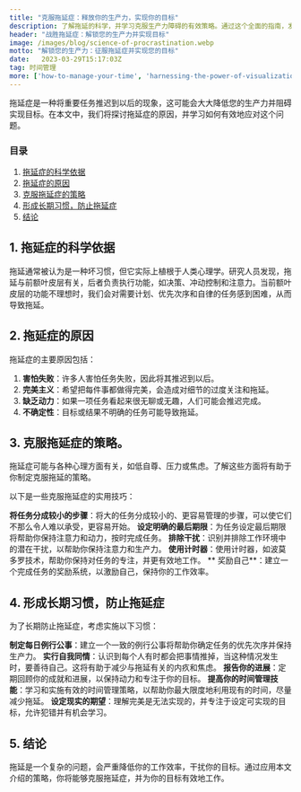 ```yaml
---
title: "克服拖延症：释放你的生产力，实现你的目标"
description: 了解拖延的科学，并学习克服生产力障碍的有效策略。通过这个全面的指南，发挥您的潜能并实现您的目标。
header: "战胜拖延症：解锁您的生产力并实现目标"
image: /images/blog/science-of-procrastination.webp
motto: "解锁您的生产力：征服拖延症并实现您的目标"
date:	2023-03-29T15:17:03Z
tag: 时间管理
more: ['how-to-manage-your-time', 'harnessing-the-power-of-visualization']
---
```

拖延症是一种将重要任务推迟到以后的现象，这可能会大大降低您的生产力并阻碍实现目标。在本文中，我们将探讨拖延症的原因，并学习如何有效地应对这个问题。

### 目录

1. [拖延症的科学依据](#science)
2. [拖延症的原因](#why)
3. [克服拖延症的策略](#strategies)
4. [形成长期习惯，防止拖延症](#habits)
5. [结论](#conclusion)

<a name="science"></a>

## 1. 拖延症的科学依据

拖延通常被认为是一种坏习惯，但它实际上植根于人类心理学。研究人员发现，拖延与前额叶皮层有关，后者负责执行功能，如决策、冲动控制和注意力。当前额叶皮层的功能不理想时，我们会对需要计划、优先次序和自律的任务感到困难，从而导致拖延。

<a name="why"></a>

## 2. 拖延症的原因

拖延症的主要原因包括：

1.  **害怕失败**：许多人害怕任务失败，因此将其推迟到以后。
2.  **完美主义**：希望把每件事都做得完美，会造成对细节的过度关注和拖延。
3.  **缺乏动力**：如果一项任务看起来很无聊或无趣，人们可能会推迟完成。
4.  **不确定性**：目标或结果不明确的任务可能导致拖延。

<a name="strategies"></a>

## 3. 克服拖延症的策略。

拖延症可能与各种心理方面有关，如低自尊、压力或焦虑。了解这些方面将有助于你制定克服拖延的策略。

以下是一些克服拖延症的实用技巧：

**将任务分成较小的步骤**：将大的任务分成较小的、更容易管理的步骤，可以使它们不那么令人难以承受，更容易开始。
**设定明确的最后期限**：为任务设定最后期限将帮助你保持注意力和动力，按时完成任务。
**排除干扰**：识别并排除工作环境中的潜在干扰，以帮助你保持注意力和生产力。
**使用计时器**：使用计时器，如波莫多罗技术，帮助你保持对任务的专注，并更有效地工作。
** 奖励自己**：建立一个完成任务的奖励系统，以激励自己，保持你的工作效率。

<a name="habits"></a>

## 4. 形成长期习惯，防止拖延症

为了长期防止拖延症，考虑实施以下习惯：

**制定每日例行公事**：建立一个一致的例行公事将帮助你确定任务的优先次序并保持生产力。
**实行自我同情**：认识到每个人有时都会把事情推掉，当这种情况发生时，要善待自己。这将有助于减少与拖延有关的内疚和焦虑。
**报告你的进展**：定期回顾你的成就和进展，以保持动力和专注于你的目标。
**提高你的时间管理技能**：学习和实施有效的时间管理策略，以帮助你最大限度地利用现有的时间，尽量减少拖延。
**设定现实的期望**：理解完美是无法实现的，并专注于设定可实现的目标，允许犯错并有机会学习。


<a name="conclusion"></a>

## 5. 结论

拖延是一个复杂的问题，会严重降低你的工作效率，干扰你的目标。通过应用本文介绍的策略，你将能够克服拖延症，并为你的目标有效地工作。
